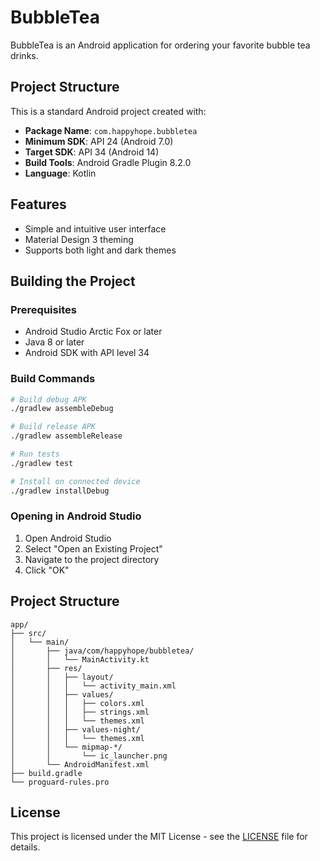 # BubbleTea

BubbleTea is an Android application for ordering your favorite bubble tea drinks.

## Project Structure

This is a standard Android project created with:
- **Package Name**: `com.happyhope.bubbletea`
- **Minimum SDK**: API 24 (Android 7.0)
- **Target SDK**: API 34 (Android 14)
- **Build Tools**: Android Gradle Plugin 8.2.0
- **Language**: Kotlin

## Features

- Simple and intuitive user interface
- Material Design 3 theming
- Supports both light and dark themes

## Building the Project

### Prerequisites

- Android Studio Arctic Fox or later
- Java 8 or later
- Android SDK with API level 34

### Build Commands

```bash
# Build debug APK
./gradlew assembleDebug

# Build release APK
./gradlew assembleRelease

# Run tests
./gradlew test

# Install on connected device
./gradlew installDebug
```

### Opening in Android Studio

1. Open Android Studio
2. Select "Open an Existing Project"
3. Navigate to the project directory
4. Click "OK"

## Project Structure

```
app/
├── src/
│   └── main/
│       ├── java/com/happyhope/bubbletea/
│       │   └── MainActivity.kt
│       ├── res/
│       │   ├── layout/
│       │   │   └── activity_main.xml
│       │   ├── values/
│       │   │   ├── colors.xml
│       │   │   ├── strings.xml
│       │   │   └── themes.xml
│       │   ├── values-night/
│       │   │   └── themes.xml
│       │   └── mipmap-*/
│       │       └── ic_launcher.png
│       └── AndroidManifest.xml
├── build.gradle
└── proguard-rules.pro
```

## License

This project is licensed under the MIT License - see the [LICENSE](LICENSE) file for details.